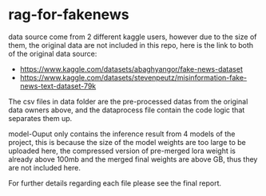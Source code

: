 # rag-for-fakenews

data source come from 2 different kaggle users, however due to the size of them, the original data are not included in this repo,
here is the link to both of the original data source:

 - https://www.kaggle.com/datasets/abaghyangor/fake-news-dataset
 - https://www.kaggle.com/datasets/stevenpeutz/misinformation-fake-news-text-dataset-79k
   
The csv files in data folder are the pre-processed datas from the original data owners above,
and the dataprocess file contain the code logic that separates them up.

model-Ouput only contains the inference result from 4 models of the project,
this is because the size of the model weights are too large to be uploaded here,
the compressed version of pre-merged lora weight is already above 100mb and
the merged final weights are above GB, thus they are not included here.

For further details regarding each file please see the final report.
